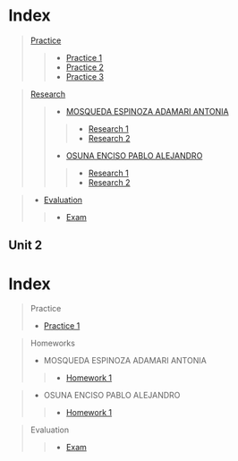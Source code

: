 
# Index

> [Practice](https://github.com/AdamariMosqueda/Data_Mining/tree/Unit_1/Practice)
>> * [Practice 1](https://github.com/AdamariMosqueda/Data_Mining/tree/Unit_1/Practice/Practice%201)
>> * [Practice 2](https://github.com/AdamariMosqueda/Data_Mining/tree/Unit_1/Practice/Practice%202)
>> * [Practice 3](https://github.com/AdamariMosqueda/Data_Mining/tree/Unit_1/Practice/Practice%203)



> [Research]()
>> * [MOSQUEDA ESPINOZA ADAMARI ANTONIA](https://github.com/AdamariMosqueda/Data_Mining/tree/Unit_1/Research/MOSQUEDA%20ESPINOZA%20ADAMARI%20ANTONIA)
>>> + [Research 1](https://github.com/AdamariMosqueda/Data_Mining/blob/Unit_1/Research/MOSQUEDA%20ESPINOZA%20ADAMARI%20ANTONIA/Research%201/Research%201.md)
>>> + [Research 2](https://github.com/AdamariMosqueda/Data_Mining/blob/Unit_1/Research/MOSQUEDA%20ESPINOZA%20ADAMARI%20ANTONIA/Research%202/Research%202.md)
>> * [OSUNA ENCISO PABLO ALEJANDRO]()
>>> + [Research 1](https://github.com/AdamariMosqueda/Data_Mining/blob/Unit_1/Research/OSUNA%20ENCISO%20PABLO%20ALEJANDRO/Research%201/Research%201.md)
>>> + [Research 2](https://github.com/AdamariMosqueda/Data_Mining/blob/Unit_1/Research/OSUNA%20ENCISO%20PABLO%20ALEJANDRO/Research%202/Research%202.md)


> * [Evaluation](https://github.com/AdamariMosqueda/Data_Mining/tree/Unit_1/Evaluation/Evaluation%201)
>> + [Exam](https://github.com/AdamariMosqueda/Data_Mining/blob/Unit_1/Evaluation/Evaluation%201/README.md)

## Unit 2

# Index

> Practice
>  * [Practice 1](https://github.com/AdamariMosqueda/Data_Mining/tree/Unit_2/Practices/Practice%201) 

> Homeworks
> * MOSQUEDA ESPINOZA ADAMARI ANTONIA
>> * [Homework 1](https://github.com/AdamariMosqueda/Data_Mining/blob/Unit_2/Homeworks/MOSQUEDA%20ESPINOZA%20ADAMARI%20ANTONIA/Homework%201/Homework%201.md) 

> * OSUNA ENCISO PABLO ALEJANDRO
>> * [Homework 1](https://github.com/AdamariMosqueda/Data_Mining/blob/Unit_2/Homeworks/OSUNA%20ENCISO%20PABLO%20ALEJANDRO/Homework1/Homework1.md)

> Evaluation
>> * [Exam](https://github.com/AdamariMosqueda/Data_Mining/tree/Unit_2/Evaluation/Exam) 
